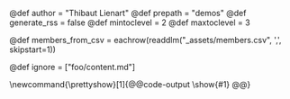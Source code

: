 @def author = "Thibaut Lienart"
@def prepath = "demos"
@def generate_rss = false
@def mintoclevel = 2
@def maxtoclevel = 3

<!-- supports question 001 -->
@def members_from_csv = eachrow(readdlm("_assets/members.csv", ',', skipstart=1))

@def ignore = ["foo/content.md"]

<!-- supports question 003 -->
\newcommand{\prettyshow}[1]{@@code-output \show{#1} @@}
